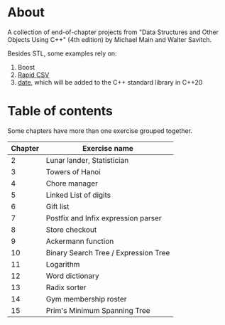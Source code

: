 # About
A collection of end-of-chapter projects from "Data Structures and Other Objects Using C++" (4th edition) by Michael Main and Walter Savitch.

Besides STL, some examples rely on:

1. Boost 
2. [Rapid CSV](https://github.com/d99kris/rapidcsv)
3. [date](https://github.com/HowardHinnant/date), which will be added to the C++ standard library in C++20

# Table of contents

Some chapters have more than one exercise grouped together.

| Chapter | Exercise name |
| ------- | ------------- |
| 2       | Lunar lander, Statistician |
| 3       | Towers of Hanoi |
| 4       | Chore manager |
| 5       | Linked List of digits |
| 6       | Gift list             |
| 7       | Postfix and Infix expression parser |
| 8       |  Store checkout  |
| 9       | Ackermann function |
| 10      | Binary Search Tree / Expression Tree |
| 11      | Logarithm   |
| 12      |  Word dictionary |
| 13      |  Radix sorter    |
| 14      |  Gym membership roster |
| 15      |  Prim's Minimum Spanning Tree |